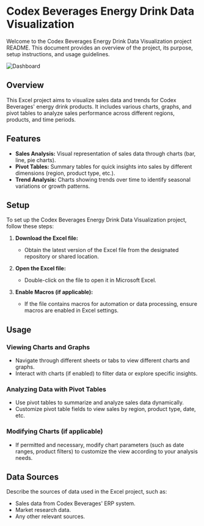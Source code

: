 # Codex Beverages Energy Drink Data Visualization

Welcome to the Codex Beverages Energy Drink Data Visualization project README. This document provides an overview of the project, its purpose, setup instructions, and usage guidelines.

![Dashboard](https://github.com/Hammad112/CodeX-Energy-drink-Project/assets/95902997/ed82dd86-0a04-496c-bf40-873d1c3b473d)

## Overview

This Excel project aims to visualize sales data and trends for Codex Beverages' energy drink products. It includes various charts, graphs, and pivot tables to analyze sales performance across different regions, products, and time periods.

## Features

- **Sales Analysis:** Visual representation of sales data through charts (bar, line, pie charts).
- **Pivot Tables:** Summary tables for quick insights into sales by different dimensions (region, product type, etc.).
- **Trend Analysis:** Charts showing trends over time to identify seasonal variations or growth patterns.

## Setup

To set up the Codex Beverages Energy Drink Data Visualization project, follow these steps:

1. **Download the Excel file:**
   - Obtain the latest version of the Excel file from the designated repository or shared location.

2. **Open the Excel file:**
   - Double-click on the file to open it in Microsoft Excel.

3. **Enable Macros (if applicable):**
   - If the file contains macros for automation or data processing, ensure macros are enabled in Excel settings.

## Usage

### Viewing Charts and Graphs

- Navigate through different sheets or tabs to view different charts and graphs.
- Interact with charts (if enabled) to filter data or explore specific insights.

### Analyzing Data with Pivot Tables

- Use pivot tables to summarize and analyze sales data dynamically.
- Customize pivot table fields to view sales by region, product type, date, etc.

### Modifying Charts (if applicable)

- If permitted and necessary, modify chart parameters (such as date ranges, product filters) to customize the view according to your analysis needs.

## Data Sources

Describe the sources of data used in the Excel project, such as:
- Sales data from Codex Beverages' ERP system.
- Market research data.
- Any other relevant sources.





